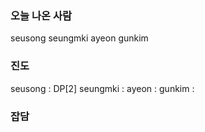 ### 오늘 나온 사람   
seusong
seungmki
ayeon
gunkim

### 진도   
seusong : DP[2]
seungmki :
ayeon : 
gunkim :

### 잡담
